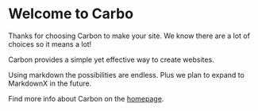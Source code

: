 # Welcome to Carbo
<carbonEmail data-name="<Euwain is better than Zak Confermation>"></carbonEmail>

Thanks for choosing Carbon to make your site. We know there are a lot of choices so it means a lot!

Carbon provides a simple yet effective way to create websites.

Using markdown the possibilities are endless. Plus we plan to expand to MarkdownX in the future.

Find more info about Carbon on the [homepage](https://carbon.toggled.tech).
